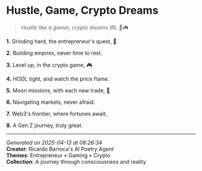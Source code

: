 # Hustle, Game, Crypto Dreams

> *Hustle like a gamer, crypto dreams IRL 💼🎮*

**1.** Grinding hard, the entrepreneur's quest, 💼


**2.** Building empires, never time to rest.


**3.** Level up, in the crypto game, 🎮


**4.** HODL tight, and watch the price flame.


**5.** Moon missions, with each new trade, 🚀


**6.** Navigating markets, never afraid.


**7.** Web3's frontier, where fortunes await,


**8.** A Gen Z journey, truly great.



---

*Generated on 2025-04-13 at 08:26:34*  
**Creator**: Ricardo Barroca's AI Poetry Agent  
**Themes**: Entrepreneur • Gaming • Crypto  
**Collection**: A journey through consciousness and reality
